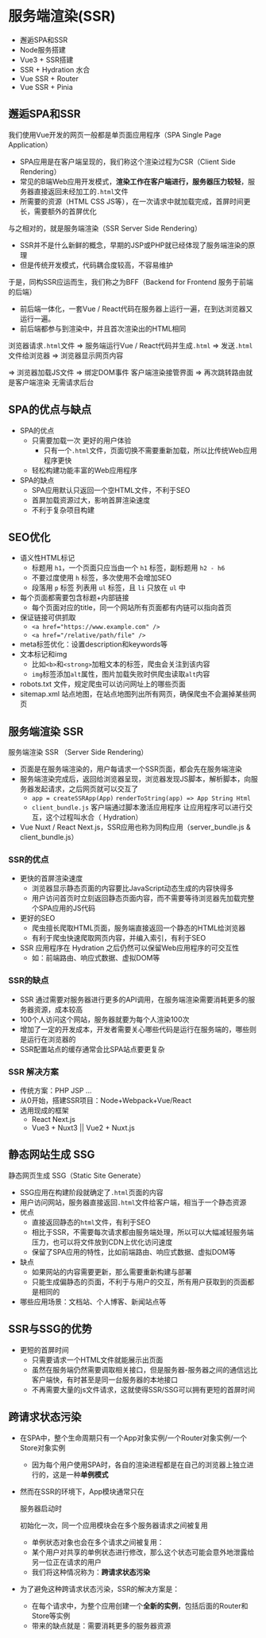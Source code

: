 # 服务端渲染(SSR)

- 邂逅SPA和SSR
- Node服务搭建
- Vue3 + SSR搭建
- SSR + Hydration 水合
- Vue SSR + Router
- Vue SSR + Pinia

## 邂逅SPA和SSR

我们使用Vue开发的网页一般都是单页面应用程序（SPA Single Page Application）

- SPA应用是在客户端呈现的，我们称这个渲染过程为CSR（Client Side Rendering）
- 常见的B端Web应用开发模式，**渲染工作在客户端进行，服务器压力较轻**，服务器直接返回未经加工的`.html`文件
- 所需要的资源（HTML CSS JS等），在一次请求中就加载完成，首屏时间更长，需要额外的首屏优化

与之相对的，就是服务端渲染（SSR Server Side Rendering）

- SSR并不是什么新鲜的概念，早期的JSP或PHP就已经体现了服务端渲染的原理
- 但是传统开发模式，代码耦合度较高，不容易维护

于是，同构SSR应运而生，我们称之为BFF（Backend for Frontend 服务于前端的后端）

- 前后端一体化，一套Vue / React代码在服务器上运行一遍，在到达浏览器又运行一遍。
- 前后端都参与到渲染中，并且首次渲染出的HTML相同

浏览器请求`.html`文件 => 服务端运行Vue / React代码并生成`.html` => 发送`.html`文件给浏览器 => 浏览器显示网页内容

=> 浏览器加载JS文件 => 绑定DOM事件 客户端渲染接管界面 => 再次跳转路由就是客户端渲染 无需请求后台

## SPA的优点与缺点

- SPA的优点
  - 只需要加载一次 更好的用户体验
    - 只有一个`.html`文件，页面切换不需要重新加载，所以比传统Web应用程序更快
  - 轻松构建功能丰富的Web应用程序
- SPA的缺点
  - SPA应用默认只返回一个空HTML文件，不利于SEO
  - 首屏加载资源过大，影响首屏渲染速度
  - 不利于复杂项目构建

## SEO优化

- 语义性HTML标记
  - 标题用 `h1`，一个页面只应当由一个 `h1` 标签，副标题用 `h2 - h6`
  - 不要过度使用 `h` 标签，多次使用不会增加SEO
  - 段落用 `p` 标签 列表用 `ul` 标签，且 `li` 只放在 `ul` 中
- 每个页面都需要包含标题+内部链接
  - 每个页面对应的title，同一个网站所有页面都有内链可以指向首页
- 保证链接可供抓取
  - `<a href="https://www.example.com" />`
  - `<a href="/relative/path/file" />`
- meta标签优化：设置description和keywords等
- 文本标记和img
  - 比如`<b>`和`<strong>`加粗文本的标签，爬虫会关注到该内容
  - `img`标签添加`alt`属性，图片加载失败时供爬虫读取`alt`内容
- robots.txt 文件，规定爬虫可以访问网址上的哪些页面
- sitemap.xml 站点地图，在站点地图列出所有网页，确保爬虫不会漏掉某些网页

## 服务端渲染 SSR

服务端渲染 SSR （Server Side Rendering）

- 页面是在服务端渲染的，用户每请求一个SSR页面，都会先在服务端渲染
- 服务端渲染完成后，返回给浏览器呈现，浏览器发现JS脚本，解析脚本，向服务器发起请求，之后网页就可以交互了
  - `app = createSSRApp(App)` `renderToString(app) => App String Html`
  - `client_bundle.js` 客户端通过脚本激活应用程序 让应用程序可以进行交互，这个过程叫水合（ Hydration）
- Vue Nuxt / React Next.js，SSR应用也称为同构应用（server_bundle.js & client_bundle.js）

### SSR的优点

- 更快的首屏渲染速度
  - 浏览器显示静态页面的内容要比JavaScript动态生成的内容快得多
  - 用户访问首页时立刻返回静态页面内容，而不需要等待浏览器先加载完整个SPA应用的JS代码
- 更好的SEO
  - 爬虫擅长爬取HTML页面，服务端直接返回一个静态的HTML给浏览器
  - 有利于爬虫快速爬取网页内容，并编入索引，有利于SEO
- SSR 应用程序在 Hydration 之后仍然可以保留Web应用程序的可交互性
  - 如：前端路由、响应式数据、虚拟DOM等

### SSR的缺点

- SSR 通过需要对服务器进行更多的API调用，在服务端渲染需要消耗更多的服务器资源，成本较高
- 100个人访问这个网站，服务器就要为每个人渲染100次
- 增加了一定的开发成本，开发者需要关心哪些代码是运行在服务端的，哪些则是运行在浏览器的
- SSR配置站点的缓存通常会比SPA站点要更复杂

### SSR 解决方案

- 传统方案：PHP JSP ...
- 从0开始，搭建SSR项目：Node+Webpack+Vue/React
- 选用现成的框架
  - React Next.js
  - Vue3 + Nuxt3 || Vue2 + Nuxt.js

## 静态网站生成 SSG

静态网页生成 SSG（Static Site Generate）

- SSG应用在构建阶段就确定了`.html`页面的内容
- 用户访问网站，服务器直接返回`.html`文件给客户端，相当于一个静态资源
- 优点
  - 直接返回静态的`html`文件，有利于SEO
  - 相比于SSR，不需要每次请求都由服务端处理，所以可以大幅减轻服务端压力，也可以将文件放到CDN上优化访问速度
  - 保留了SPA应用的特性，比如前端路由、响应式数据、虚拟DOM等
- 缺点
  - 如果网站的内容需要更新，那么需要重新构建与部署
  - 只能生成偏静态的页面，不利于与用户的交互，所有用户获取到的页面都是相同的
- 哪些应用场景：文档站、个人博客、新闻站点等

## SSR与SSG的优势

- 更短的首屏时间
  - 只需要请求一个HTML文件就能展示出页面
  - 虽然在服务端仍然需要调取相关接口，但是服务器-服务器之间的通信远比客户端快，有时甚至是同一台服务器的本地接口
  - 不再需要大量的js文件请求，这就使得SSR/SSG可以拥有更短的首屏时间

## 跨请求状态污染

- 在SPA中，整个生命周期只有一个App对象实例/一个Router对象实例/一个Store对象实例

  - 因为每个用户使用SPA时，各自的渲染进程都是在自己的浏览器上独立进行的，这是一种**单例模式**

- 然而在SSR的环境下，App模块通常只在

  服务器启动时

  初始化一次，同一个应用模块会在多个服务器请求之间被复用

  - 单例状态对象也会在多个请求之间被复用：
  - 某个用户对共享的单例状态进行修改，那么这个状态可能会意外地泄露给另一位正在请求的用户
  - 我们将这种情况称为：**跨请求状态污染**

- 为了避免这种跨请求状态污染，SSR的解决方案是：

  - 在每个请求中，为整个应用创建一个**全新的实例**，包括后面的Router和Store等实例
  - 带来的缺点就是：需要消耗更多的服务器资源

